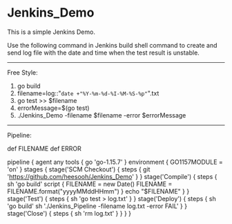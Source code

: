 # Jenkins_Demo

This is a simple Jenkins Demo.

Use the following command in Jenkins build shell command to create and send log file with the date and time when the test result is unstable.

----------------------------------------------------------
Free Style:

1. go build
2. filename=log::"`date +"%Y-%m-%d-%I-%M-%S-%p"`".txt
3. go test >> $filename
4. errorMessage=$(go test)
4. ./Jenkins_Demo -filename $filename -error $errorMessage

----------------------------------------------------------

Pipeline:

def FILENAME
def ERROR

pipeline {
    agent any
    tools {
        go 'go-1.15.7'
    }
    environment {
        GO1157MODULE = 'on'
    }
    stages {
        stage('SCM Checkout') {
            steps {
                git 'https://github.com/heesooh/Jenkins_Demo'
            }
        }
        stage('Compile') {
            steps {
                sh 'go build'
                script {
                    FILENAME = new Date()
                    FILENAME = FILENAME.format("yyyyMMddHHmm")
                }
                echo "$FILENAME"
            }
        }
        stage('Test') {
            steps {
                sh 'go test > log.txt'
            }
        }
        stage('Deploy') {
            steps {
                sh 'go build'
                sh './Jenkins_Pipeline -filename log.txt -error FAIL'
            }
        }
        stage('Close') {
            steps {
                sh 'rm log.txt'
            }
        }
    }
}